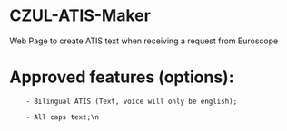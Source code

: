 # CZUL-ATIS-Maker
Web Page to create ATIS text when receiving a request from Euroscope



# Approved features (options):

        - Bilingual ATIS (Text, voice will only be english);

        - All caps text;\n

       
